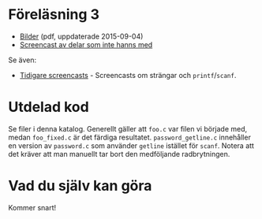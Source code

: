 # Föreläsning 3

* [Bilder](f3.pdf) (pdf, uppdaterade 2015-09-04)
* [Screencast av delar som inte hanns med](http://youtu.be/dqlX-dH_suk)

Se även:
* [Tidigare screencasts](https://github.com/IOOPM-UU/ioopm15/tree/master/extramaterial/screencasts/fas1#screencasts-till-föreläsning-3) -
  Screencasts om strängar och `printf`/`scanf`.

# Utdelad kod

Se filer i denna katalog. Generellt gäller att `foo.c` var filen
vi började med, medan `foo_fixed.c` är det färdiga resultatet.
`password_getline.c` innehåller en version av `password.c` som
använder `getline` istället för `scanf`. Notera att det kräver
att man manuellt tar bort den medföljande radbrytningen.

# Vad du själv kan göra

Kommer snart!
